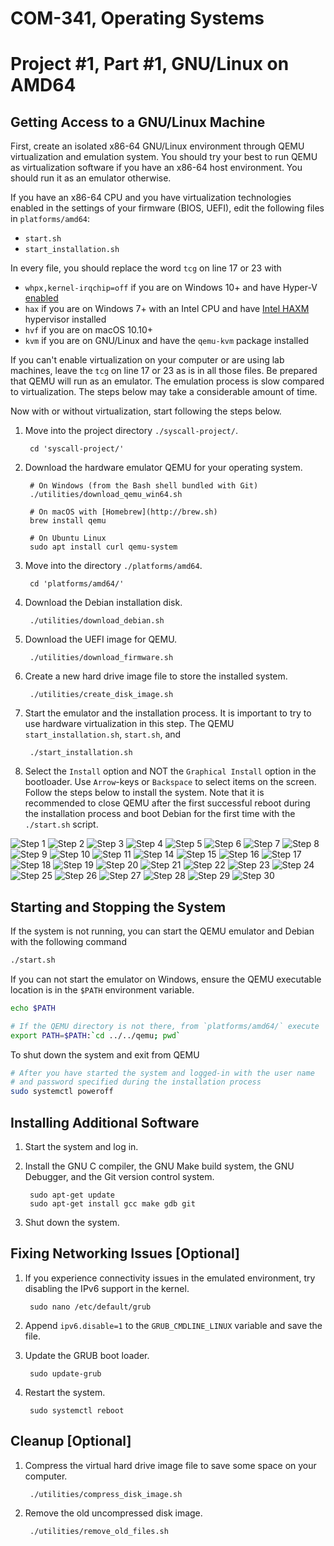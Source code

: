 COM-341, Operating Systems
==========================
# Project #1, Part #1, GNU/Linux on AMD64

## Getting Access to a GNU/Linux Machine

First, create an isolated x86-64 GNU/Linux environment through QEMU virtualization and emulation system. You should try your best to run QEMU as virtualization software if you have an x86-64 host environment. You should run it as an emulator otherwise.

If you have an x86-64 CPU and you have virtualization technologies enabled in the settings of your firmware (BIOS, UEFI), edit the following files in `platforms/amd64`:

* `start.sh`
* `start_installation.sh`

In every file, you should replace the word `tcg` on line 17 or 23 with

* `whpx,kernel-irqchip=off` if you are on Windows 10+ and have Hyper-V [enabled](https://learn.microsoft.com/en-us/virtualization/hyper-v-on-windows/quick-start/enable-hyper-v)
* `hax` if you are on Windows 7+ with an Intel CPU and have [Intel HAXM](https://github.com/intel/haxm) hypervisor installed
* `hvf` if you are on macOS 10.10+
* `kvm` if you are on GNU/Linux and have the `qemu-kvm` package installed

If you can't enable virtualization on your computer or are using lab machines, leave the `tcg` on line 17 or 23 as is in all those files. Be prepared that QEMU will run as an emulator. The emulation process is slow compared to virtualization. The steps below may take a considerable amount of time.

Now with or without virtualization, start following the steps below.

1. Move into the project directory `./syscall-project/`.

        cd 'syscall-project/'

2. Download the hardware emulator QEMU for your operating system.

        # On Windows (from the Bash shell bundled with Git)
        ./utilities/download_qemu_win64.sh

        # On macOS with [Homebrew](http://brew.sh)
        brew install qemu

        # On Ubuntu Linux
        sudo apt install curl qemu-system

3. Move into the directory `./platforms/amd64`.

        cd 'platforms/amd64/'

4. Download the Debian installation disk.

        ./utilities/download_debian.sh

5. Download the UEFI image for QEMU.

        ./utilities/download_firmware.sh

6. Create a new hard drive image file to store the installed system.

        ./utilities/create_disk_image.sh

7. Start the emulator and the installation process. It is important to try to use hardware virtualization in this step. The QEMU `start_installation.sh`, `start.sh`,  and

        ./start_installation.sh

8. Select the `Install` option and NOT the `Graphical Install` option in the bootloader. Use `Arrow`-keys or `Backspace` to select items on the screen. Follow the steps below to install the system. Note that it is recommended to close QEMU after the first successful reboot during the installation process and boot Debian for the first time with the `./start.sh` script.

![Step 1](https://i.imgur.com/lCeaTXs.png)
![Step 2](https://i.imgur.com/DBF9IWb.png)
![Step 3](https://i.imgur.com/js1RyDm.png)
![Step 4](https://i.imgur.com/9Y3nvGd.png)
![Step 5](https://i.imgur.com/GUMJbAk.png)
![Step 6](https://i.imgur.com/gT6pc0n.png)
![Step 7](https://i.imgur.com/e0FkqAq.png)
![Step 8](https://i.imgur.com/96R3bnt.png)
![Step 9](https://i.imgur.com/sIFMoJI.png)
![Step 10](https://i.imgur.com/PN2lb5G.png)
![Step 11](https://i.imgur.com/fHGbL4K.png)
![Step 14](https://i.imgur.com/D4SFyOc.png)
![Step 15](https://i.imgur.com/UicmrIP.png)
![Step 16](https://i.imgur.com/W1t7TPA.png)
![Step 17](https://i.imgur.com/WkQrLSQ.png)
![Step 18](https://i.imgur.com/u5OAK4A.png)
![Step 19](https://i.imgur.com/leU3INr.png)
![Step 20](https://i.imgur.com/NEgf6VD.png)
![Step 21](https://i.imgur.com/woGnVTu.png)
![Step 22](https://i.imgur.com/rriDTMU.png)
![Step 23](https://i.imgur.com/tvqFeV1.png)
![Step 24](https://i.imgur.com/Ds5Yha7.png)
![Step 25](https://i.imgur.com/uNXfljW.png)
![Step 26](https://i.imgur.com/QvCRPDU.png)
![Step 27](https://i.imgur.com/a57Y9zK.png)
![Step 28](https://i.imgur.com/3Llnuf8.png)
![Step 29](https://i.imgur.com/LxMDXMD.png)
![Step 30](https://i.imgur.com/kbfGTIO.png)

## Starting and Stopping the System

If the system is not running, you can start the QEMU emulator and Debian with the following command

```bash
./start.sh
```

If you can not start the emulator on Windows, ensure the QEMU executable location is in the `$PATH` environment variable.

```bash
echo $PATH

# If the QEMU directory is not there, from `platforms/amd64/` execute
export PATH=$PATH:`cd ../../qemu; pwd`
```

To shut down the system and exit from QEMU

```bash
# After you have started the system and logged-in with the user name
# and password specified during the installation process
sudo systemctl poweroff
```

## Installing Additional Software

1. Start the system and log in.

2. Install the GNU C compiler, the GNU Make build system, the GNU Debugger, and the Git version control system.

        sudo apt-get update
        sudo apt-get install gcc make gdb git

3. Shut down the system.

## Fixing Networking Issues [Optional]

1. If you experience connectivity issues in the emulated environment, try disabling the IPv6 support in the kernel.

        sudo nano /etc/default/grub

2. Append `ipv6.disable=1` to the `GRUB_CMDLINE_LINUX` variable and save the file.

3. Update the GRUB boot loader.

        sudo update-grub

4. Restart the system.

        sudo systemctl reboot

## Cleanup [Optional]

1. Compress the virtual hard drive image file to save some space on your computer.

        ./utilities/compress_disk_image.sh

2. Remove the old uncompressed disk image.

        ./utilities/remove_old_files.sh
